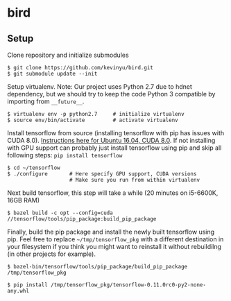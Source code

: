 # bird

## Setup

Clone repository and initialize submodules

```
$ git clone https://github.com/kevinyu/bird.git
$ git submodule update --init
```

Setup virtualenv. Note: Our project uses Python 2.7 due to hdnet dependency, but we should try to keep the code Python 3 compatible by importing from `__future__`.

```
$ virtualenv env -p python2.7     # initialize virtualenv
$ source env/bin/activate         # activate virtualenv
```

Install tensorflow from source (installing tensorflow with pip has issues with CUDA 8.0). [Instructions here for Ubuntu 16.04, CUDA 8.0](https://alliseesolutions.wordpress.com/2016/09/08/install-gpu-tensorflow-from-sources-w-ubuntu-16-04-and-cuda-8-0-rc/). If not installing with GPU support can probably just install tensorflow using pip and skip all following steps: `pip install tensorflow`

```
$ cd ~/tensorflow
$ ./configure       # Here specify GPU support, CUDA versions
                    # Make sure you run from within virtualenv
```

Next build tensorflow, this step will take a while (20 minutes on i5-6600K, 16GB RAM)
```
$ bazel build -c opt --config=cuda //tensorflow/tools/pip_package:build_pip_package
```

Finally, build the pip package and install the newly built tensorflow using pip. Feel free to replace `~/tmp/tensorflow_pkg` with a different destination in your filesystem if you think you might want to reinstall it without rebuildilng (in other projects for example).

```
$ bazel-bin/tensorflow/tools/pip_package/build_pip_package /tmp/tensorflow_pkg
```

```
$ pip install /tmp/tensorflow_pkg/tensorflow-0.11.0rc0-py2-none-any.whl
```
